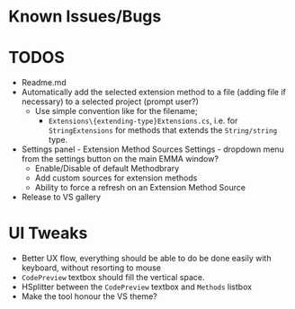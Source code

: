 # Known Issues/Bugs



# TODOS

* Readme.md
* Automatically add the selected extension method to a file (adding file if necessary) to a selected project (prompt user?)
	*	Use simple convention like for the filename;
		* `Extensions\{extending-type}Extensions.cs`, i.e. for `StringExtensions` for methods that extends 
		the `String/string` type.
* Settings panel - Extension Method Sources
Settings - dropdown menu from the settings button on the main EMMA window?
	*	Enable/Disable of default Methodbrary
	*	Add custom sources for extension methods
	*	Ability to force a refresh on an Extension Method Source
* Release to VS gallery

# UI Tweaks

* Better UX flow, everything should be able to do be done easily with keyboard, without resorting to mouse
* `CodePreview` textbox should fill the vertical space.
* HSplitter between the `CodePreview` textbox and `Methods` listbox
* Make the tool honour the VS theme?

